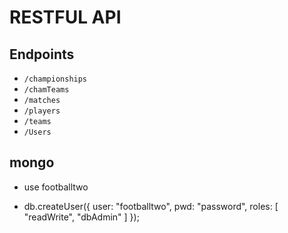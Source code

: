 # RESTFUL API

## Endpoints
- `/championships`
- `/chamTeams`
- `/matches`
- `/players`
- `/teams`
- `/Users`

## mongo
* use footballtwo

* db.createUser({ user: "footballtwo", pwd: "password", roles: [ "readWrite", "dbAdmin" ] });
